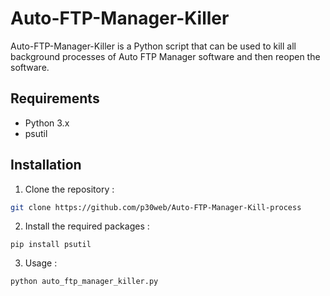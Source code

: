 # Auto-FTP-Manager-Killer

Auto-FTP-Manager-Killer is a Python script that can be used to kill all background processes of Auto FTP Manager software and then reopen the software.

## Requirements

* Python 3.x
* psutil

## Installation

1. Clone the repository :

```sh
git clone https://github.com/p30web/Auto-FTP-Manager-Kill-process
```

2. Install the required packages : 
```
pip install psutil
```

3. Usage : 

```
python auto_ftp_manager_killer.py
```